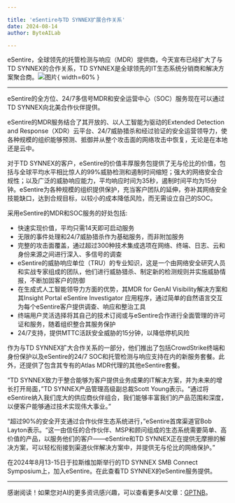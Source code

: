 ```yaml
---

title: 'eSentire与TD SYNNEX扩展合作关系'
date: 2024-08-14
author: ByteAILab

---
```


eSentire，全球领先的托管检测与响应（MDR）提供商，今天宣布已经扩大了与TD SYNNEX的合作关系，TD SYNNEX是全球领先的IT生态系统分销商和解决方案聚合商。![图片](https://ai-techpark.com/wp-content/uploads/2024/08/eSentire-Ex-960x540.jpg){ width=60% }

---
eSentire的全方位、24/7多信号MDR和安全运营中心（SOC）服务现在可以通过TD SYNNEX向北美合作伙伴提供。

eSentire的MDR服务结合了其开放的、以人工智能为驱动的Extended Detection and Response（XDR）云平台、24/7威胁猎杀和经过验证的安全运营领导力，使各种规模的组织能够预测、抵御并从整个攻击面的网络攻击中恢复，无论是在本地还是云中。

对于TD SYNNEX的客户，eSentire的价值丰厚服务包提供了无与伦比的价值，包括与全球平均水平相比惊人的99%威胁检测和遏制时间缩短；强大的网络安全合规性；以及广泛的威胁响应能力，平均响应时间为35秒，遏制时间平均为15分钟。eSentire为各种规模的组织提供保护，充当客户团队的延伸，弥补其网络安全技能缺口，达到合规目标，以较小的成本降低风险，而无需设立自己的SOC。

采用eSentire的MDR和SOC服务的好处包括:
- 快速实现价值，平均只需14天即可启动服务
- 无限的事件处理和24/7威胁猎杀作为基础服务，而非附加服务
- 完整的攻击面覆盖，通过超过300种技术集成选项在网络、终端、日志、云和身份来源之间进行深入、多信号的调查
- eSentire的威胁响应单位（TRU）的专业知识，这是一个由网络安全研究人员和实战专家组成的团队，他们进行威胁猎杀、制定新的检测规则并实施威胁情报，不断加固客户的防御
- 在生成式人工智能领导力方面的优势，其MDR for GenAI Visibility解决方案和其Insight Portal eSentire Investigator 应用程序，通过简单的自然语言交互为每个eSentire客户提供调查、响应和整治工具
- 终端用户灵活选择将其自己的技术订阅或与eSentire合作进行全面管理的许可证和服务，随着组织整合其服务保护
- 24/7支持，提供MTTC活跃安全威胁的15分钟，以降低停机风险

作为与TD SYNNEX扩大合作关系的一部分，他们推出了包括CrowdStrike终端和身份保护以及eSentire的24/7 SOC和托管检测与响应支持在内的新服务套餐。此外，还提供了包含其专有的Atlas MDR代理的其他eSentire套餐。

“TD SYNNEX致力于整合能够为客户提供业务成果的IT解决方案，并为未来的增长打开局面，”TD SYNNEX产品管理高级副总裁Scott Young表示。“通过将eSentire纳入我们庞大的供应商伙伴组合，我们能够丰富我们的产品范围和深度，以便客户能够通过技术实现伟大事业。”

“超过90%的安全开支通过合作伙伴生态系统进行，”eSentire首席渠道官Bob Layton表示。“这一由信任的合作伙伴、MSP和顾问组成的生态系统需要简单、高价值的产品，以服务他们的客户——eSentire和TD SYNNEX正在提供无摩擦的解决方案，可以轻松衔接到渠道伙伴解决方案中，并提供无与伦比的网络保护。”

在2024年8月13-15日于拉斯维加斯举行的TD SYNNEX SMB Connect Symposium上，加入eSentire。在此查看TD SYNNEX的eSentire服务提供。

---
感谢阅读！如果您对AI的更多资讯感兴趣，可以查看更多AI文章：[GPTNB](https://gptnb.com)。